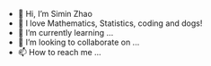 - 👋 Hi, I’m Simin Zhao
- 👀 I love Mathematics, Statistics, coding and dogs! 
- 🌱 I’m currently learning ...
- 💞️ I’m looking to collaborate on ...
- 📫 How to reach me ...

<!---
jasz10/jasz10 is a ✨ special ✨ repository because its `README.md` (this file) appears on your GitHub profile.
You can click the Preview link to take a look at your changes.
--->
